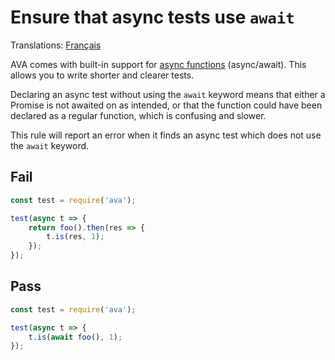 # Ensure that async tests use `await`

Translations: [Français](https://github.com/avajs/ava-docs/blob/master/fr_FR/related/eslint-plugin-ava/docs/rules/no-async-fn-without-await.md)

AVA comes with built-in support for [async functions](http://www.2ality.com/2016/02/async-functions.html) (async/await). This allows you to write shorter and clearer tests.

Declaring an async test without using the `await` keyword means that either a Promise is not awaited on as intended, or that the function could have been declared as a regular function, which is confusing and slower.

This rule will report an error when it finds an async test which does not use the `await` keyword.


## Fail

```js
const test = require('ava');

test(async t => {
	return foo().then(res => {
		t.is(res, 1);
	});
});
```


## Pass

```js
const test = require('ava');

test(async t => {
	t.is(await foo(), 1);
});
```

